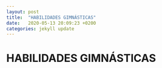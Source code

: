 ```yaml
---
layout: post
title:  "HABILIDADES GIMNÁSTICAS"
date:   2020-05-13 20:09:23 +0200
categories: jekyll update
---
```


# HABILIDADES GIMNÁSTICAS
